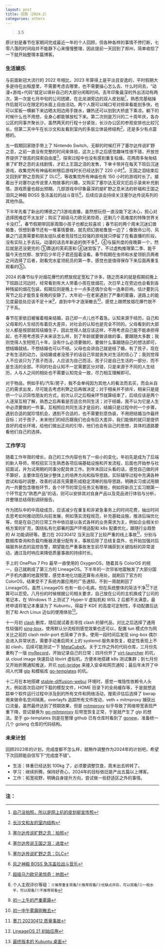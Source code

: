 ```yaml
---
layout: post
title: 回首（2024.2）
categories: others
---
```


> 3.5  

<!-- more -->

原计划是春节在家期间完成最近一年的个人回顾，但各种各样的事情不停打断，七零八落的时间段并不能静下心来慢慢整理，因此提前一天回到了郑州，简单收拾了一下就开始整理本篇博客。

### 生活娱乐
与前面新冠大流行的 2022 年相比，2023 年算得上是平淡且安逸的，平时假期大多是待在出租屋里，不需要考虑去哪里，也不需要操心怎么去、什么时间去，“动漫+游戏+代码”就足以填补自己的大部分闲暇时间。去年印象最深的外出活动有两次，第一次是七月中旬的公司团建，在北龙湖旁边的双人皮划艇[^1]，熟悉完基础操作后就可以在限定的水面上自由活动。两个人既可以喊口号对频率看能划多快，也可以浆板一横躺下来边晒太阳边用手拨水，嫌热还可以划到大桥底下乘凉。躺下的时候什么也不用想，全身心都能够放松下来。第二次则是万兴的二十周年庆，各办公区的同事齐聚长沙，虽然两天的行程十分紧张，长沙办公区的参观安排也比较冗长，但第二天中午在长沙文和友看到室内的多层立体装修结构[^2]，还是多少有点震撼的。

五一假期回家随手带上了 Nintendo Switch，无聊的时候打开了塞尔达传说旷野之息，之前一直没有完整的时间来体验，这次上手之后感觉趣味性很不错，开放世界提供了很高的探索自由度[^3]，探索过程中也没有感到重复枯燥。花两周多匆匆结束了旷野之息的主线剧情，才赶上王国之泪的发售，下单卡带并在每天下班后沉迷游戏，收集完所有神庙和树根后游戏时长已经达到了 220 小时[^4]。王国之泪结束后又回到旷野之息购买了 DLC[^5]，等收集完所有神庙也有 150 小时的游戏时长了。接着出于对塞尔达传说里人物故事的兴趣，又购买了塞尔达无双灾厄启示录来补充剧情，游戏质量也超出预期。几部游戏中印象最深的是旷野之息米法的祈福和王国之泪风之神殿 BOSS 急冻盖拉的战斗音乐[^6]，后续应该会持续关注塞尔达传说系列的其他作品。

下半年先看了新出的博德之门3游戏直播，虽然想玩但一直没能下定决心，担心对选择困难症不太友好；购买了超级马力欧兄弟惊奇，还剩几个高难度的特殊世界关卡没打[^7]，春节假期带回家周围小孩子也都比较喜欢；春节前的两个周末沉迷幻兽帕鲁，但想到春节还有一堆事情要做，就先把幻兽帕鲁放一边了；像致命公司、风暴之门这类需要和朋友组队或者竞技性比较强的游戏就只停留了在看直播的阶段，没有实际上手去玩。动漫的话去年新追的倒不多[^8]，④与猫共度的夜晚算一个，然后就是还没更完的 ⑤葬送的芙莉莲和 ④迷宫饭了，不过虚构推理第二季、能干猫今天也忧郁、放学后少年花子君还囤着没看。春节假期在虫师和水星领航员两者之间选择了后者，刚看完水星领航员的第一季，感觉也是值得保存下来后面再重复观看的⑤。

2024 的春节似乎对烟花爆竹的燃放规定宽松了许多，随之而来的就是假期前晚上下班路过河边时，经常看到有大人带着小孩在放烟花，次日早上在旁边也会看到各种残留的烟花包装，假期后则是晚上十一点多还偶尔会有一连串巨响，估计要到元宵节之后才能恢复夜晚的安静了。大年初一在老家遇到了严重的雾霾，道路上的能见度最低处应该不足十米[^9]，直到中午才逐渐散去[^10]，感觉上跟燃放烟花爆竹脱不了干系。

春节在家依旧被催着相亲结婚，自己却一点儿也不着急。认知来源于经历，自己和父母辈的人生经历有着巨大差异，对社会的认知也是完全不同的。父母看到的大部分人都是按部就班结婚生子，因此觉得人就应该这样，不用考虑自己能不能承担得起，也不用考虑孩子未来该怎么样，到了年龄就要做该做的事，要跟随大多数；我则觉得人生短短几十年，没有什么必须要做的，要做什么事跟随自己的想法即可，想结婚就结，不想结婚也可以不结。父母也会讲自己就是结了婚，有了孩子，现在才有生活的动力，没结婚或者没孩子的话自己早就丧失对生活的信心了；我则觉得人不应该只为了孩子而活，人应该为自己而活，孩子只是自己生活的一部分，而不是生活的全部。不同的社会认知不一定需要区分对错，只是来源于不同的人生经历，人与人之间的相处也不需要认知完全一致，尽力相互理解即可。

对于物品，例如手机/汽车/房子，我不会单纯因为其他人的看法而去买，而会从自己的需求出发，尽可能去考虑利弊之后再做决定；对于相亲并不排斥，相亲只是提供一个认识异性朋友的方式，初次认识之后相亲环节就算结束了，后续应该是两个人逐渐互相了解，熟悉之后再看是否适合共同生活；对于结婚，我不认为它是人生中必须要做的一件事，互相照应共同生活才是目的，结婚只是过程中的一个步骤，遇到合适的就珍惜机会，遇到不合适的，也不需要刻意伪装，不用把结婚当作最终目标；对于孩子，未来他们的经历跟我们也会有巨大差异，我们能做的就只是提供良好的成长环境，给他们做出正向的引导，他们也会有自己的思想，具体的道路要看他们自己的选择。

### 工作学习
随着工作年限的增长，自己的工作内容也有了一些小的变化，年初先是成为了后端的新人导师，带校招实习生熟悉各项后端基础设施和开发流程，后面也开始参与社招面试，并为试用期的同事分配具体工作。到年末回过头看的话，感觉自己做的并不算好，主要体现在缺少整体上的培养方向和指导思路，实际辅导过程中充满各种尝试和临时调整，改善的话首先需要形成稳定清晰的指导思路，明确实习或试用期内一共要包含哪些环节，各个环节的常见任务又有哪些，例如将新员工实习期第一个环节定为“熟悉产品”的话，则可以安排其对自身产品以及竞品进行体验与分析，并整理总结得到调研报告。

作为团队中的中高级成员，应该减少在重复和非紧急事务上的时间花费，抽出时间去思考如何推动团队向前发展，例如落实流程规范，补充基础设施，推进后端优化等，但是在自己的日常工作中依旧是以各式各样的业务需求为主，例如企业相关价格方案的扩充，围绕私有化部署的国产环境适配和 k8s 配置优化，跟随行业趋势的 AI 功能调研等。墨刀在 20230412 当天出现了比较严重的线上事故[^11]，分别与数据库查询和负载均衡器流量分配有关，事故后除了总结复盘外，也开始加强对后端服务状态的监控告警，期望能在严重事故发生前尽早捕获到关键指标的异常波动，通过及时响应来降低质量事故的持续时长。

手上的 OnePlus 7 Pro 最早一直使用的 OxygenOS，随着其与 ColorOS 的统一，自己就刷成了第三方的 LineageOS。下半年的一次邻省地震触发了大部分国产手机内置的地震预警，感觉本地化功能还算有点用处，就刷回了官方的 ColorOS，结果受不了系统内置应用的广告通知，不到一周就刷回了 LineageOS，虽然 LineageOS 也有一些小毛病，但在系统整体的简洁干净[^12]下还算可以忍受。八月份的时候根据公司相关要求，自己放在公司的主机换成了公司的笔记本，在 Windows 11 上测试了 Hyper-V 虚拟机和 WSL 2 后都不太满意，最终申请将笔记本重装为了 Kubuntu，得益于 KDE 的高度可定制性，手动配置后达到了和 Arch Linux 近似的使用体验[^13]。

十一月初 [clash](https://github.com/Dreamacro/clash) 删库，随后就试着去寻找 clash 的替代品，对比之后选择了通用性较强的 [sing-box](https://github.com/SagerNet/sing-box)，使用默认分流规则感觉效果也还可以，配置 tun 模式作为网关比之前的 clash redir-port 也简单了许多。使用一段时间后发现 sing-box 偶尔会进入异常状态，需要手动重启网关上的 systemd 服务来恢复，稳定性表现上不如 clash，后续可能测试一下 [MetaCubeX](https://github.com/MetaCubeX/mihomo/tree/Alpha)。关于工作之外的代码仓库，三月份先重构了一版 [myRecord](https://github.com/whoisnian/myRecord)，开始记录自己的日常；四月份开了 [virt-launcher](https://github.com/whoisnian/virt-launcher) 的坑，从 cloud image 快速启动 libvirt 虚拟机，方便本地搭建 k8s 测试集群；到七月份又开始折腾通知推送，开坑 [noti-bridge](https://github.com/whoisnian/noti-bridge) 来接入安卓和网页通知；最后年末开了中间人代理 [glp](https://github.com/whoisnian/glp) 和模板库 [go-templates](https://github.com/whoisnian/go-templates) 的坑。

十二月在本地搭建 [stable-diffusion-webui](https://github.com/AUTOMATIC1111/stable-diffusion-webui) 环境时，感觉一堆隐性依赖令人头大，例如首次启动时下载的模型文件，HOME 目录下的全局缓存等，于是就想追踪单个软件运行过程中涉及到的所有文件和网络活动，搜索评估后选择了 bwrap 用来做命名空间隔离，overlayfs 追踪所有文件改动，veth + mitmproxy 捕获出口流量，虽然最终达到了预期效果，但是 [mitmproxy](https://github.com/mitmproxy/mitmproxy) 似乎导致了网络带宽表现严重下降，尝试替换为 [go-mitmproxy](https://github.com/lqqyt2423/go-mitmproxy) 后带宽恢复正常，于是就产生了 glp 的想法。至于 go-templates 则是在整理 github 已有仓库时看到了 [gonew](https://go.dev/blog/gonew)，准备统一几个 golang 仓库的代码结构。

### 未来计划
回顾2023年的计划，完成度都不怎么样，就稍作调整作为2024年的计划吧，希望下次回顾能自信写下“完成度不错”。
* 生活：体重已经达到 100kg 了，必须要调整饮食，周末出去转转了。
* 学习：继续折腾，保持好奇心，2024年的目标依旧是产出五篇以上博客。
* 工作：拓宽视野，明确自身提升方向，尝试做一些舒适区之外的事情。

---
### 注：

[^1]: [自己没拍照，所以是网上扒的皮划艇宣传照](/public/image/yeah_time.webp)  
[^2]: [长沙文和友的室内结构](/public/image/wenheyou.webp)  
[^3]: [塞尔达传说旷野之息：拍照](/public/image/breath_of_the_wild.webp)  
[^4]: [塞尔达传说王国之泪：进度](/public/image/tears_of_the_kingdom.webp)  
[^5]: [塞尔达传说旷野之息：DLC](/public/image/breath_of_the_wild_dlc.webp)  
[^6]: [风之神殿 BOSS 急冻盖拉战斗音乐](https://www.bilibili.com/video/BV1yc41137sS/)  
[^7]: [超级马力欧兄弟惊奇：地图](/public/image/mario_wonder.webp)  
[^8]: 个人主观评价等级：`⑤推荐重复观看`/`④推荐观看`/`③优缺点并存，可以观看`/`②一般水平，可以观看`/`①不推荐观看`  
[^9]: [初一上午的严重雾霾](/public/image/20240210_haze_1.webp)  
[^10]: [初一中午雾霾刚散去](/public/image/20240210_haze_2.webp)  
[^11]: [墨刀 20230412 质量事故](/public/image/modao_0412.webp)  
[^12]: [LineageOS 21 初始应用](/public/image/lineageos_21.webp)  
[^13]: [最终版本的 Kubuntu 桌面](/public/image/kubuntu-kde.webp)  
